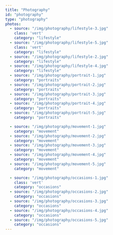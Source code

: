 ```yaml
---
title: "Photography"
id: "photography"
type: "photography"
photos:
  - source: "/img/photography/lifestyle-3.jpg"
    class: 'vert'
    category: "lifestyle"
  - source: "/img/photography/lifestyle-5.jpg"
    class: 'vert'
    category: "lifestyle"
  - source: "/img/photography/lifestyle-2.jpg"
    category: "lifestyle"
  - source: "/img/photography/lifestyle-4.jpg"
    category: "lifestyle"
  - source: "/img/photography/portrait-1.jpg"
    category: "portraits"
  - source: "/img/photography/portrait-2.jpg"
    category: "portraits"
  - source: "/img/photography/portrait-3.jpg"
    category: "portraits"
  - source: "/img/photography/portrait-4.jpg"
    category: "portraits"
  - source: "/img/photography/portrait-5.jpg"
    category: "portraits"

  - source: "/img/photography/movement-1.jpg"
    category: "movement"
  - source: "/img/photography/movement-2.jpg"
    category: "movement"
  - source: "/img/photography/movement-3.jpg"
    category: "movement"
  - source: "/img/photography/movement-4.jpg"
    category: "movement"
  - source: "/img/photography/movement-5.jpg"
    category: "movement"

  - source: "/img/photography/occasions-1.jpg"
    class: 'vert'
    category: "occasions"
  - source: "/img/photography/occasions-2.jpg"
    category: "occasions"
  - source: "/img/photography/occasions-3.jpg"
    category: "occasions"
  - source: "/img/photography/occasions-4.jpg"
    category: "occasions"
  - source: "/img/photography/occasions-5.jpg"
    category: "occasions"
---
```


